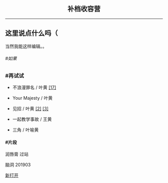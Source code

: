 ## <center> 补档收容营</center>
----
这里说点什么吗（
----

当然我能这样编辑。。

###### #如果

### #再试试

* 不浪漫罪名 / 叶黄 <a href="https://write.as/ayunn/bu-lang-man-zui-ming-17" target="_blank">[17]</a>
* Your Majesty / 叶黄
* 见招 / 叶黄 <a href="https://write.as/ayunn/jian-zhao-2" target="_blank">[2]</a>  <a href="https://write.as/ayunn/jian-zhao-3" target="_blank">[3]</a> 

* 一起教学事故 / 王黄
* 三角 / 叶喻黄

#### #片段
润唇膏 过站 

脑洞
201903

<a href="https://write.as/ayunn/so-may-i-edit-it" target="_blank">新打开</a>

